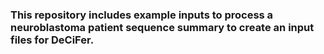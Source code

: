 ### This repository includes example inputs to process a neuroblastoma patient sequence summary to create an input files for DeCiFer.
